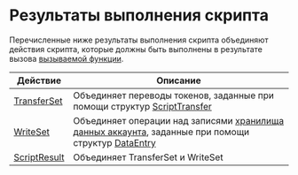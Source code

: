 # Результаты выполнения скрипта

Перечисленные ниже результаты выполнения скрипта объединяют действия скрипта, которые должны быть выполнены в результате вызова [вызываемой функции](/ru/ride/v4/functions/callable-function).

| Действие | Описание |
|---|---|
| [TransferSet](/ru/ride/v4/structures/script-results/transfer-set) | Объединяет переводы токенов, заданные при помощи структур [ScriptTransfer](/ru/ride/v4/structures/script-actions/script-transfer) |
| [WriteSet](/ru/ride/v4/structures/script-results/write-set) | Объединяет операции над записями [хранилища данных аккаунта](/ru/blockchain/account/account-data-storage), заданные при помощи структур [DataEntry](/ru/ride/v4/structures/script-actions/data-entry) |
| [ScriptResult](/ru/ride/v4/structures/script-results/script-result) | Объединяет TransferSet и WriteSet |
